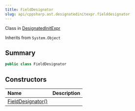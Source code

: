 ```yaml
---
title: FieldDesignator
slug: api/cppsharp.ast.designatedinitexpr.fielddesignator
---
```

Class in [DesignatedInitExpr](/api/cppsharp/ast/designatedinitexpr)

Inherits from `System.Object`

## Summary



```csharp
public class FieldDesignator
```

## Constructors

|Name|Description|
|:---|:---|
|[FieldDesignator\(\)](/api/cppsharp/ast/designatedinitexpr/fielddesignator//ctor)||

